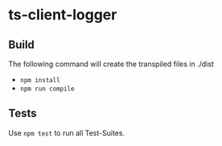 # ts-client-logger
## Build
The following command will create the transpiled files in ./dist
* ```npm install```
* ```npm run compile```
## Tests
Use ```npm test``` to run all Test-Suites.